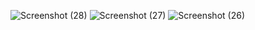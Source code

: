 ![Screenshot (28)](https://github.com/user-attachments/assets/d649f680-ec7a-4b77-8ba2-1084e0fabbbe)
![Screenshot (27)](https://github.com/user-attachments/assets/2e5d6f18-8824-4808-acce-bd423f21bfb4)
![Screenshot (26)](https://github.com/user-attachments/assets/780d1ac1-2f32-46bc-8b15-c6b57868d93a)
